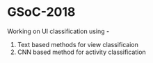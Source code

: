 # GSoC-2018
Working on UI classification using -
1. Text based methods for view classificaion
2. CNN based method for activity classification
